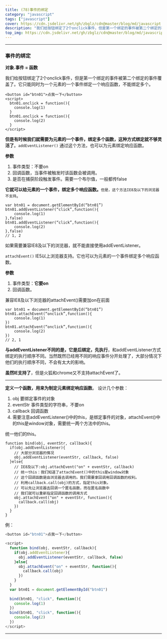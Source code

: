 ```yaml
---
title: (78)事件的绑定
category: "javascript"
tags: ["javascript"]
cover: https://cdn.jsdelivr.net/gh/zbglz/cdn@master/blog/md/javascript.svg
description: "我们给按钮绑定了2个onclick事件，但是第一个绑定的事件被第二个绑定的事件覆盖了。它只能同时为一个元素的一个事件绑定一个响应函数，不能绑定多个。"
top_img: https://cdn.jsdelivr.net/gh/zbglz/cdn@master/blog/md/javascript.svg
---
```


***

### 事件的绑定


**对象.事件 = 函数**

我们给按钮绑定了2个onclick事件，但是第一个绑定的事件被第二个绑定的事件覆盖了。它只能同时为一个元素的一个事件绑定一个响应函数，不能绑定多个。


    <button id="btn01">点我一下</button>
    <script>
      btn01.onclick = function(){
        console.log(1)
      }
      btn01.onclick = function(){
        console.log(2)
      }
    </script>


**但是有时候我们就需要为元素的一个事件，绑定多个函数，这种方式绑定就不够灵活了**。`addEventListener()` 通过这个方法，也可以为元素绑定响应函数。

**参数**

1. 事件类型：不要on
2. 回调函数，当事件被触发时该函数会被调用。
3. 是否在捕获阶段触发事件。需要一个布尔值，一般都传false

**它就可以给元素的一个事件，绑定多个响应函数。**`但是，这个方法IE8及以下的浏览器不支持`。

    var btn01 = document.getElementById(“btn01”)
    btn01.addEventListener(“click”,function(){
        console.log(1)
    },false)
    btn01.addEventListener(“click”,function(){
        console.log(2)
    },false)
    // 1, 2


如果需要兼容IE8及以下的浏览器，就不能直接使用addEventListener。

`attachEvent()` IE5以上浏览器支持。它也可以为元素的一个事件绑定多个响应函数。

**参数**

1. 事件类型：**它要on**
2. 回调函数。

兼容IE8及以下浏览器的attachEvent()需要加on在前面


    var btn01 = document.getElementById(“btn01”)
    btn01.attachEvent(“onclick”,function(){
        console.log(1)
    })
    btn01.attachEvent(“onclick”,function(){
        console.log(2)
    })
    // 2, 1


**与addEventListener不同的是，它是后绑定，先执行**，和addEventListener方式绑定的执行顺序不同。当然既然已经用不同的响应事件分开处理了，大部分情况下他们的执行顺序不同，不会有太大的影响。

**虽然IE支持了**，但是火狐和chrome又不支持attachEvent了。

***

**定义一个函数，用来为制定元素绑定响应函数**。
设计几个参数：
1. obj 要绑定事件的对象
2. eventStr 事件类型的字符串，不要on
3. callback 回调函数
4. 需要注意addEventListener()中的this，是绑定事件的对象，attachEvent()中的this是window对象，需要统一两个方法中的this。

统一他们的this。

    function bind(obj, eventStr, callback){
      if(obj.addEventListener){
        // 大部分浏览器的情况
        obj.addEventListener(eventStr, callback, false)
      }else{
        // IE8及以下:obj.attachEvent("on" + eventStr, callback)
        // 统一this：我们知道了attachEvent()中的this是window对象
        // 这个回调函数是由浏览器去调用的。我们需要拿回调用回调函数的权利。
        // 利用callback.call(obj)的方式，指定this对象。
        // 可以先让浏览器去回调一个匿名函数，而在匿名函数中
        // 我们就可以重新指定回调函数的调用方式
        obj.attachEvent("on" + eventStr, function(){
          callback.call(obj)
        })
      }
    }


例：


```js html
<button id="btn01">点我一下</button>

<script>
  function bind(obj, eventStr, callback){
    if(obj.addEventListener){
      obj.addEventListener(eventStr, callback, false)
    }else{
      obj.attachEvent("on" + eventStr, function(){
        callback.call(obj)
      })
    }
  }
  var btn01 = document.getElementById("btn01")
  
  bind(btn01, "click", function(){
    console.log(1)
  })
  bind(btn01, "click", function(){
    console.log(2)
  })
</script>
```


***
